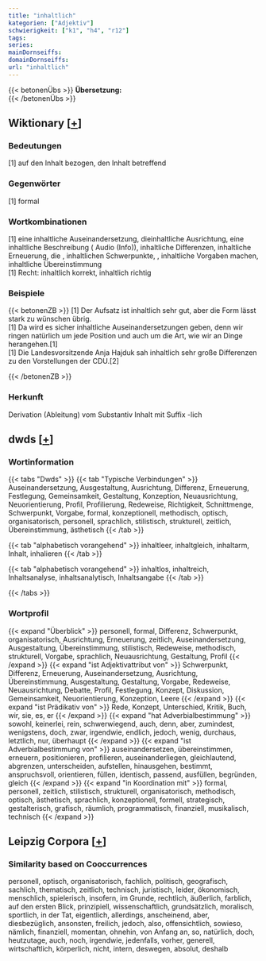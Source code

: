 ```yaml
---
title: "inhaltlich"
kategorien: ["Adjektiv"]
schwierigkeit: ["k1", "h4", "r12"]
tags:
series:
mainDornseiffs:
domainDornseiffs:
url: "inhaltlich"
---
```


{{< betonenÜbs >}}
**Übersetzung:**  
{{< /betonenÜbs >}}

## Wiktionary [[+](https://de.wiktionary.org/wiki/inhaltlich)]

### Bedeutungen
[1] auf den Inhalt bezogen, den Inhalt betreffend  

### Gegenwörter
[1] formal  

### Wortkombinationen
[1] eine inhaltliche Auseinandersetzung, dieinhaltliche Ausrichtung, eine inhaltliche Beschreibung ( Audio (Info)), inhaltliche Differenzen, inhaltliche Erneuerung, die , inhaltlichen Schwerpunkte, , inhaltliche Vorgaben machen, inhaltliche Übereinstimmung  
[1] Recht: inhaltlich korrekt,  inhaltlich richtig  

### Beispiele
{{< betonenZB >}}
[1] Der Aufsatz ist inhaltlich sehr gut, aber die Form lässt stark zu wünschen übrig.  
[1] Da wird es sicher inhaltliche Auseinandersetzungen geben, denn wir ringen natürlich um jede Position und auch um die Art, wie wir an Dinge herangehen.[1]  
[1] Die Landesvorsitzende Anja Hajduk sah inhaltlich sehr große Differenzen zu den Vorstellungen der CDU.[2]  

{{< /betonenZB >}}
### Herkunft
Derivation (Ableitung) vom  Substantiv Inhalt mit Suffix -lich  



## dwds [[+](https://www.dwds.de/wb/inhaltlich)]

### Wortinformation
{{< tabs "Dwds" >}}
{{< tab "Typische Verbindungen" >}}
Auseinandersetzung, Ausgestaltung, Ausrichtung, Differenz, Erneuerung, Festlegung, Gemeinsamkeit, Gestaltung, Konzeption, Neuausrichtung, Neuorientierung, Profil, Profilierung, Redeweise, Richtigkeit, Schnittmenge, Schwerpunkt, Vorgabe, formal, konzeptionell, methodisch, optisch, organisatorisch, personell, sprachlich, stilistisch, strukturell, zeitlich, Übereinstimmung, ästhetisch
{{< /tab >}}

{{< tab "alphabetisch vorangehend" >}}
inhaltleer, inhaltgleich, inhaltarm, Inhalt, inhalieren
{{< /tab >}}

{{< tab "alphabetisch vorangehend" >}}
inhaltlos, inhaltreich, Inhaltsanalyse, inhaltsanalytisch, Inhaltsangabe
{{< /tab >}}

{{< /tabs >}}

### Wortprofil
{{< expand "Überblick" >}} personell, formal, Differenz, Schwerpunkt, organisatorisch, Ausrichtung, Erneuerung, zeitlich, Auseinandersetzung, Ausgestaltung, Übereinstimmung, stilistisch, Redeweise, methodisch, strukturell, Vorgabe, sprachlich, Neuausrichtung, Gestaltung, Profil {{< /expand >}}
{{< expand "ist Adjektivattribut von" >}} Schwerpunkt, Differenz, Erneuerung, Auseinandersetzung, Ausrichtung, Übereinstimmung, Ausgestaltung, Gestaltung, Vorgabe, Redeweise, Neuausrichtung, Debatte, Profil, Festlegung, Konzept, Diskussion, Gemeinsamkeit, Neuorientierung, Konzeption, Leere {{< /expand >}}
{{< expand "ist Prädikativ von" >}} Rede, Konzept, Unterschied, Kritik, Buch, wir, sie, es, er {{< /expand >}}
{{< expand "hat Adverbialbestimmung" >}} sowohl, keinerlei, rein, schwerwiegend, auch, denn, aber, zumindest, wenigstens, doch, zwar, irgendwie, endlich, jedoch, wenig, durchaus, letztlich, nur, überhaupt {{< /expand >}}
{{< expand "ist Adverbialbestimmung von" >}} auseinandersetzen, übereinstimmen, erneuern, positionieren, profilieren, auseinanderliegen, gleichlautend, abgrenzen, unterscheiden, aufstellen, hinausgehen, bestimmt, anspruchsvoll, orientieren, füllen, identisch, passend, ausfüllen, begründen, gleich {{< /expand >}}
{{< expand "in Koordination mit" >}} formal, personell, zeitlich, stilistisch, strukturell, organisatorisch, methodisch, optisch, ästhetisch, sprachlich, konzeptionell, formell, strategisch, gestalterisch, grafisch, räumlich, programmatisch, finanziell, musikalisch, technisch {{< /expand >}}

## Leipzig Corpora [[+](https://corpora.uni-leipzig.de/en/res?word=inhaltlich&corpusId=deu_newscrawl-public_2018)]


### Similarity based on Cooccurrences
personell, optisch, organisatorisch, fachlich, politisch, geografisch, sachlich, thematisch, zeitlich, technisch, juristisch, leider, ökonomisch, menschlich, spielerisch, insofern, im Grunde, rechtlich, äußerlich, farblich, auf den ersten Blick, prinzipiell, wissenschaftlich, grundsätzlich, moralisch, sportlich, in der Tat, eigentlich, allerdings, anscheinend, aber, diesbezüglich, ansonsten, freilich, jedoch, also, offensichtlich, sowieso, nämlich, finanziell, momentan, ohnehin, von Anfang an, so, natürlich, doch, heutzutage, auch, noch, irgendwie, jedenfalls, vorher, generell, wirtschaftlich, körperlich, nicht, intern, deswegen, absolut, deshalb

